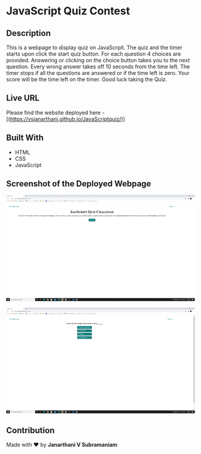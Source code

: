 # JavaScript Quiz Contest

## Description
This is a webpage to display quiz on JavaScrpit. The quiz and the timer starts upon click the start quiz button. For each question 4 choices are provided. Answering or clicking on the choice button takes you to the next question. Every wrong answer takes off 10 seconds from the time left. The timer stops if all the questions are answered or if the time left is zero. Your score will be the time left on the timer. Good luck taking the Quiz.

## Live URL
Please find the website deployed here - [(https://vsjanarthani.github.io/JavaScriptquiz/)]

## Built With
* HTML
* CSS
* JavaScript

## Screenshot of the Deployed Webpage
![webpage](./assets/images/screenshot1.png)

![webpage](./assets/images/screenshot2.png)

## Contribution
Made with :heart: by **Janarthani V Subramaniam**